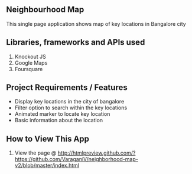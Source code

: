 ## Neighbourhood Map
This single page application shows map of key locations in Bangalore city

## Libraries, frameworks and APIs used
1. Knockout JS
2. Google Maps
3. Foursquare

## Project Requirements / Features
* Display key locations in the city of bangalore
* Filter option to search within the key locations
* Animated marker to locate key location
* Basic information about the location 

## How to View This App
1. View the page @ http://htmlpreview.github.com/?https://github.com/VaraganiV/neighborhood-map-v2/blob/master/index.html
